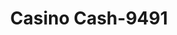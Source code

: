 ---
f_zip-code: 47129
f_state-code: IN
title: Casino Cash-9491
f_phone: 812-288-7711
f_city-only: Clarksville
f_address: 521 E Lewis and Clark Pkwy Clarksville
f_location-unique-id: '9491'
slug: casino-cash-9491
updated-on: '2024-05-30T13:46:58.046Z'
created-on: '2024-05-30T13:36:59.803Z'
published-on: '2024-05-30T13:54:32.469Z'
f_city-state: cms/city/clarksville-in.md
f_company: cms/company/casino-cash.md
f_state: cms/state/indiana.md
layout: '[payday-loan].html'
tags: payday-loan
---